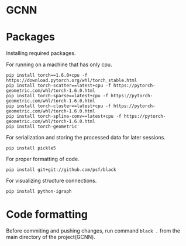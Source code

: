 # GCNN

# Packages
Installing required packages.

For running on a machine that has only cpu.
```
pip install torch==1.6.0+cpu -f https://download.pytorch.org/whl/torch_stable.html
pip install torch-scatter==latest+cpu -f https://pytorch-geometric.com/whl/torch-1.6.0.html
pip install torch-sparse==latest+cpu -f https://pytorch-geometric.com/whl/torch-1.6.0.html
pip install torch-cluster==latest+cpu -f https://pytorch-geometric.com/whl/torch-1.6.0.html
pip install torch-spline-conv==latest+cpu -f https://pytorch-geometric.com/whl/torch-1.6.0.html
pip install torch-geometric'
```

For serialization and storing the processed data for later sessions.
```
pip install pickle5
```

For proper formatting of code.
```
pip install git+git://github.com/psf/black
```

For visualizing structure connections.
```
pip install python-igraph
```

# Code formatting
Before commiting and pushing changes, run command `black .` from the main directory of the project(GCNN).
